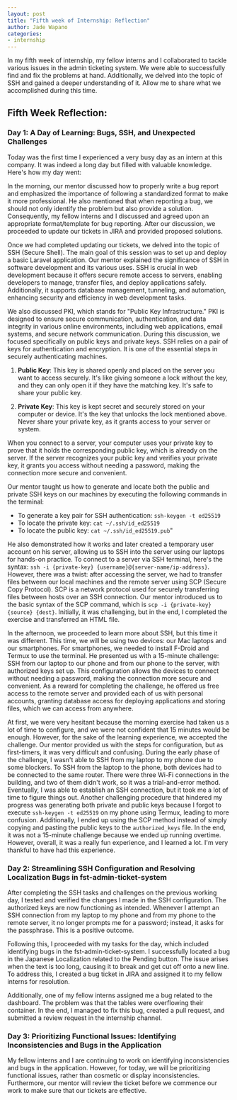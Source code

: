 ```yaml
---
layout: post
title: "Fifth week of Internship: Reflection"
author: Jade Wapano
categories: 
- internship
---
```

In my fifth week of internship, my fellow interns and I collaborated to tackle various issues in the admin ticketing system. We were able to successfully find and fix the problems at hand. Additionally, we delved into the topic of SSH and gained a deeper understanding of it. Allow me to share what we accomplished during this time.

## Fifth Week Reflection:

### Day 1: A Day of Learning: Bugs, SSH, and Unexpected Challenges

Today was the first time I experienced a very busy day as an intern at this company. It was indeed a long day but filled with valuable knowledge. Here's how my day went:

In the morning, our mentor discussed how to properly write a bug report and emphasized the importance of following a standardized format to make it more professional. He also mentioned that when reporting a bug, we should not only identify the problem but also provide a solution. Consequently, my fellow interns and I discussed and agreed upon an appropriate format/template for bug reporting. After our discussion, we proceeded to update our tickets in JIRA and provided proposed solutions.

Once we had completed updating our tickets, we delved into the topic of SSH (Secure Shell). The main goal of this session was to set up and deploy a basic Laravel application. Our mentor explained the significance of SSH in software development and its various uses. SSH is crucial in web development because it offers secure remote access to servers, enabling developers to manage, transfer files, and deploy applications safely. Additionally, it supports database management, tunneling, and automation, enhancing security and efficiency in web development tasks.

We also discussed PKI, which stands for "Public Key Infrastructure." PKI is designed to ensure secure communication, authentication, and data integrity in various online environments, including web applications, email systems, and secure network communication. During this discussion, we focused specifically on public keys and private keys. SSH relies on a pair of keys for authentication and encryption. It is one of the essential steps in securely authenticating machines.

1. **Public Key**: This key is shared openly and placed on the server you want to access securely. It's like giving someone a lock without the key, and they can only open it if they have the matching key. It's safe to share your public key.

2. **Private Key**: This key is kept secret and securely stored on your computer or device. It's the key that unlocks the lock mentioned above. Never share your private key, as it grants access to your server or system.

When you connect to a server, your computer uses your private key to prove that it holds the corresponding public key, which is already on the server. If the server recognizes your public key and verifies your private key, it grants you access without needing a password, making the connection more secure and convenient.

Our mentor taught us how to generate and locate both the public and private SSH keys on our machines by executing the following commands in the terminal:
- To generate a key pair for SSH authentication: `ssh-keygen -t ed25519`
- To locate the private key: `cat ~/.ssh/id_ed25519`
- To locate the public key: `cat ~/.ssh/id_ed25519.pub`"

He also demonstrated how it works and later created a temporary user account on his server, allowing us to SSH into the server using our laptops for hands-on practice. To connect to a server via SSH terminal, here's the syntax: `ssh -i {private-key} {username}@{server-name/ip-address}`. However, there was a twist: after accessing the server, we had to transfer files between our local machines and the remote server using SCP (Secure Copy Protocol). SCP is a network protocol used for securely transferring files between hosts over an SSH connection. Our mentor introduced us to the basic syntax of the SCP command, which is `scp -i {private-key} {source} {dest}`. Initially, it was challenging, but in the end, I completed the exercise and transferred an HTML file. 

In the afternoon, we proceeded to learn more about SSH, but this time it was different. This time, we will be using two devices: our Mac laptops and our smartphones. For smartphones, we needed to install F-Droid and Termux to use the terminal. He presented us with a 15-minute challenge: SSH from our laptop to our phone and from our phone to the server, with authorized keys set up. This configuration allows the devices to connect without needing a password, making the connection more secure and convenient. As a reward for completing the challenge, he offered us free access to the remote server and provided each of us with personal accounts, granting database access for deploying applications and storing files, which we can access from anywhere.

At first, we were very hesitant because the morning exercise had taken us a lot of time to configure, and we were not confident that 15 minutes would be enough. However, for the sake of the learning experience, we accepted the challenge. Our mentor provided us with the steps for configuration, but as first-timers, it was very difficult and confusing. During the early phase of the challenge, I wasn't able to SSH from my laptop to my phone due to some blockers. To SSH from the laptop to the phone, both devices had to be connected to the same router. There were three Wi-Fi connections in the building, and two of them didn't work, so it was a trial-and-error method. Eventually, I was able to establish an SSH connection, but it took me a lot of time to figure things out. Another challenging procedure that hindered my progress was generating both private and public keys because I forgot to execute `ssh-keygen -t ed25519` on my phone using Termux, leading to more confusion. Additionally, I ended up using the SCP method instead of simply copying and pasting the public keys to the `authorized_keys` file. In the end, it was not a 15-minute challenge because we ended up running overtime. However, overall, it was a really fun experience, and I learned a lot. I'm very thankful to have had this experience.



### Day 2: Streamlining SSH Configuration and Resolving Localization Bugs in fst-admin-ticket-system

After completing the SSH tasks and challenges on the previous working day, I tested and verified the changes I made in the SSH configuration. The authorized keys are now functioning as intended. Whenever I attempt an SSH connection from my laptop to my phone and from my phone to the remote server, it no longer prompts me for a password; instead, it asks for the passphrase. This is a positive outcome.

Following this, I proceeded with my tasks for the day, which included identifying bugs in the fst-admin-ticket-system. I successfully located a bug in the Japanese Localization related to the Pending button. The issue arises when the text is too long, causing it to break and get cut off onto a new line. To address this, I created a bug ticket in JIRA and assigned it to my fellow interns for resolution.

Additionally, one of my fellow interns assigned me a bug related to the dashboard. The problem was that the tables were overflowing their container. In the end, I managed to fix this bug, created a pull request, and submitted a review request in the internship channel.

### Day 3: Prioritizing Functional Issues: Identifying Inconsistencies and Bugs in the Application

My fellow interns and I are continuing to work on identifying inconsistencies and bugs in the application. However, for today, we will be prioritizing functional issues, rather than cosmetic or display inconsistencies. Furthermore, our mentor will review the ticket before we commence our work to make sure that our tickets are effective.